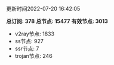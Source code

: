 更新时间2022-07-20 16:42:05

**总订阅: 378**
**总节点: 15477**
**有效节点: 3013**
- v2ray节点: 1833
- ss节点: 927
- ssr节点: 7
- trojan节点: 246
